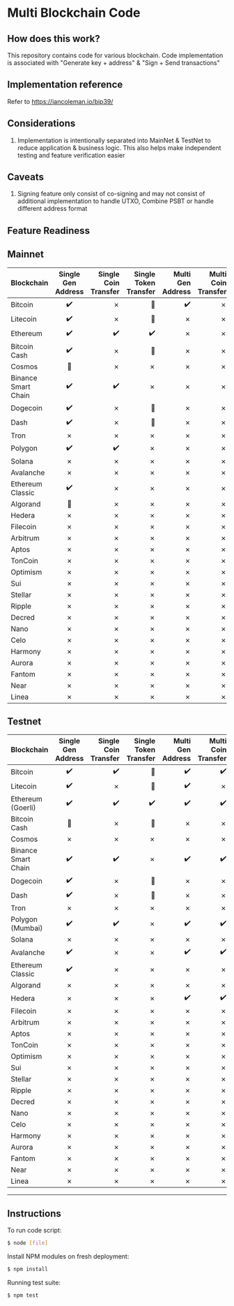 Multi Blockchain Code
=====================================

<URL>

How does this work?
----------------

This repository contains code for various blockchain. Code implementation is associated with "Generate key + address" & "Sign + Send transactions"


Implementation reference
----------------

Refer to https://iancoleman.io/bip39/


Considerations
----------------

1. Implementation is intentionally separated into MainNet & TestNet to reduce application & business logic. This also helps make independent testing and feature verification easier


Caveats
----------------

1. Signing feature only consist of co-signing and may not consist of additional implementation to handle UTXO, Combine PSBT or handle different address format


Feature Readiness
----------------

## Mainnet

| Blockchain        | Single Gen Address           | Single Coin Transfer | Single Token Transfer | Multi Gen Address           | Multi Coin Transfer | Multi Token Transfer |
| ------------- |:-------------:| -----:|-----:|-----:|-----:|-----:|
| Bitcoin      | :heavy_check_mark: | &cross; | :no_entry_sign: | :heavy_check_mark: | &cross; | :no_entry_sign: |
| Litecoin     | :heavy_check_mark:      |   &cross; | :no_entry_sign: | &cross; | &cross; | :no_entry_sign: |
| Ethereum | :heavy_check_mark:      |    :heavy_check_mark: | :heavy_check_mark: | &cross; | &cross; | &cross; |
| Bitcoin Cash | :heavy_check_mark:      |    &cross; | :no_entry_sign: | &cross; | &cross; | :no_entry_sign: |
| Cosmos | :construction:      |    &cross; | &cross; | &cross; | &cross; | &cross; |
| Binance Smart Chain | :heavy_check_mark:      |    :heavy_check_mark: | &cross; | &cross; | &cross; | &cross; |
| Dogecoin | :heavy_check_mark:      |    &cross; | :no_entry_sign: | &cross; | &cross; | :no_entry_sign: |
| Dash | :heavy_check_mark:      |    &cross; | :no_entry_sign: | &cross; | &cross; | :no_entry_sign: |
| Tron | &cross;      |    &cross; | &cross; | &cross; | &cross; | &cross; |
| Polygon | :heavy_check_mark:      |    :heavy_check_mark: | &cross; | &cross; | &cross; | &cross; |
| Solana | &cross;      |    &cross; | &cross; | &cross; | &cross; | &cross; |
| Avalanche | &cross;      |    &cross; | &cross; | &cross; | &cross; | &cross; |
| Ethereum Classic | :heavy_check_mark:      |    &cross; | &cross; | &cross; | &cross; | &cross; |
| Algorand | :construction:      |    &cross; | &cross; | &cross; | &cross; | &cross; |
| Hedera | &cross;      |    &cross; | &cross; | &cross; | &cross; | &cross; |
| Filecoin | &cross;      |    &cross; | &cross; | &cross; | &cross; | &cross; |
| Arbitrum | &cross;      |    &cross; | &cross; | &cross; | &cross; | &cross; |
| Aptos | &cross;      |    &cross; | &cross; | &cross; | &cross; | &cross; |
| TonCoin | &cross;      |    &cross; | &cross; | &cross; | &cross; | &cross; |
| Optimism | &cross;      |    &cross; | &cross; | &cross; | &cross; | &cross; |
| Sui | &cross;      |    &cross; | &cross; | &cross; | &cross; | &cross; |
| Stellar | &cross;      |    &cross; | &cross; | &cross; | &cross; | &cross; |
| Ripple | &cross;      |    &cross; | &cross; | &cross; | &cross; | &cross; |
| Decred | &cross;      |    &cross; | &cross; | &cross; | &cross; | &cross; |
| Nano | &cross;      |    &cross; | &cross; | &cross; | &cross; | &cross; |
| Celo | &cross;      |    &cross; | &cross; | &cross; | &cross; | &cross; |
| Harmony | &cross;      |    &cross; | &cross; | &cross; | &cross; | &cross; |
| Aurora | &cross;      |    &cross; | &cross; | &cross; | &cross; | &cross; |
| Fantom | &cross;      |    &cross; | &cross; | &cross; | &cross; | &cross; |
| Near | &cross;      |    &cross; | &cross; | &cross; | &cross; | &cross; |
| Linea | &cross;      |    &cross; | &cross; | &cross; | &cross; | &cross; |

## Testnet

| Blockchain        | Single Gen Address           | Single Coin Transfer | Single Token Transfer | Multi Gen Address           | Multi Coin Transfer | Multi Token Transfer |
| ------------- |:-------------:| -----:|-----:|-----:|-----:|-----:|
| Bitcoin      | :heavy_check_mark: | :heavy_check_mark: | :no_entry_sign: | :heavy_check_mark: | :heavy_check_mark: | :no_entry_sign: |
| Litecoin     | :heavy_check_mark:      |   &cross; | :no_entry_sign: | :heavy_check_mark: | &cross; | :no_entry_sign: |
| Ethereum (Goerli) | :heavy_check_mark:      |    :heavy_check_mark: | :heavy_check_mark: | :heavy_check_mark: | :heavy_check_mark: | :heavy_check_mark: |
| Bitcoin Cash | :construction:      |    &cross; | :no_entry_sign: | &cross; | &cross; | :no_entry_sign: |
| Cosmos | &cross;      |    &cross; | &cross; | &cross; | &cross; | &cross; |
| Binance Smart Chain | :heavy_check_mark:      |    :heavy_check_mark: | &cross; | :heavy_check_mark: | :heavy_check_mark: | &cross; |
| Dogecoin | :heavy_check_mark:      |    &cross; | :no_entry_sign: | &cross; | &cross; | :no_entry_sign: |
| Dash | :heavy_check_mark:      |    &cross; | :no_entry_sign: | &cross; | &cross; | :no_entry_sign: |
| Tron | &cross;      |    &cross; | &cross; | &cross; | &cross; | &cross; |
| Polygon (Mumbai) | :heavy_check_mark:      |    :heavy_check_mark: | &cross; | :heavy_check_mark: | :heavy_check_mark: | &cross; |
| Solana | &cross;      |    &cross; | &cross; | &cross; | &cross; | &cross; |
| Avalanche | :heavy_check_mark:      |    &cross; | &cross; | :heavy_check_mark: | :heavy_check_mark: | &cross; |
| Ethereum Classic | :heavy_check_mark:      |    &cross; | &cross; | &cross; | &cross; | &cross; |
| Algorand | &cross;      |    &cross; | &cross; | &cross; | &cross; | &cross; |
| Hedera | &cross;      |    &cross; | &cross; | :heavy_check_mark: | :heavy_check_mark: | &cross; |
| Filecoin | &cross;      |    &cross; | &cross; | &cross; | &cross; | &cross; |
| Arbitrum | &cross;      |    &cross; | &cross; | &cross; | &cross; | &cross; |
| Aptos | &cross;      |    &cross; | &cross; | &cross; | &cross; | &cross; |
| TonCoin | &cross;      |    &cross; | &cross; | &cross; | &cross; | &cross; |
| Optimism | &cross;      |    &cross; | &cross; | &cross; | &cross; | &cross; |
| Sui | &cross;      |    &cross; | &cross; | &cross; | &cross; | &cross; |
| Stellar | &cross;      |    &cross; | &cross; | &cross; | &cross; | &cross; |
| Ripple | &cross;      |    &cross; | &cross; | &cross; | &cross; | &cross; |
| Decred | &cross;      |    &cross; | &cross; | &cross; | &cross; | &cross; |
| Nano | &cross;      |    &cross; | &cross; | &cross; | &cross; | &cross; |
| Celo | &cross;      |    &cross; | &cross; | &cross; | &cross; | &cross; |
| Harmony | &cross;      |    &cross; | &cross; | &cross; | &cross; | &cross; |
| Aurora | &cross;      |    &cross; | &cross; | &cross; | &cross; | &cross; |
| Fantom | &cross;      |    &cross; | &cross; | &cross; | &cross; | &cross; |
| Near | &cross;      |    &cross; | &cross; | &cross; | &cross; | &cross; |
| Linea | &cross;      |    &cross; | &cross; | &cross; | &cross; | &cross; |


----------------


## Instructions

To run code script:

```bash
$ node [file]
```

Install NPM modules on fresh deployment:

```bash
$ npm install
```

Running test suite:

```bash
$ npm test
```
